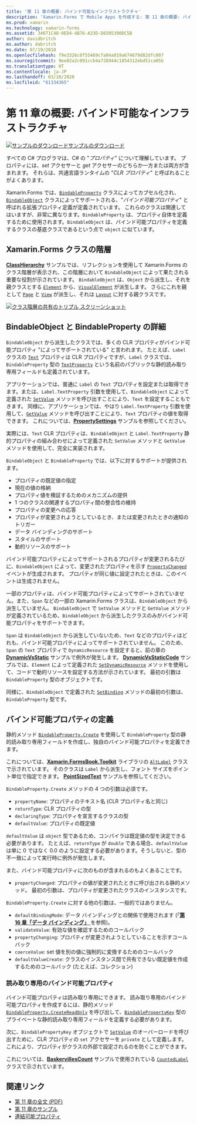 ```yaml
---
title: '第 11 章の概要: バインド可能なインフラストラクチャ'
description: 'Xamarin.Forms で Mobile Apps を作成する: 第 11 章の概要: バインド可能なインフラストラクチャ'
ms.prod: xamarin
ms.technology: xamarin-forms
ms.assetid: 34671C48-0ED4-4B76-A33D-D6505390DC5B
author: davidbritch
ms.author: dabritch
ms.date: 07/19/2018
ms.openlocfilehash: f9e3326c0f55469cfa84a019a674679d82dfc007
ms.sourcegitcommit: 9ee02a2c091ccb4a728944c1854312ebd51ca05b
ms.translationtype: HT
ms.contentlocale: ja-JP
ms.lasthandoff: 03/10/2020
ms.locfileid: "61334365"
---
```

# <a name="summary-of-chapter-11-the-bindable-infrastructure"></a>第 11 章の概要: バインド可能なインフラストラクチャ

[![サンプルのダウンロード](~/media/shared/download.png)サンプルのダウンロード](https://github.com/xamarin/xamarin-forms-book-samples/tree/master/Chapter11)

すべての C# プログラマは、C# の "*プロパティ*" について理解しています。 プロパティには、*set* アクセサーと *get* アクセサーのどちらか一方または両方が含まれます。 それらは、共通言語ランタイムの "*CLR プロパティ*" と呼ばれることがよくあります。

Xamarin.Forms では、[`BindableProperty`](xref:Xamarin.Forms.BindableProperty) クラスによってカプセル化され、[`BindableObject`](xref:Xamarin.Forms.BindableObject) クラスによってサポートされる、"*バインド可能プロパティ*" と呼ばれる拡張プロパティ定義が定義されています。 これらのクラスは関連してはいますが、非常に異なります。`BindableProperty` は、プロパティ自体を定義するために使用されます。`BindableObject` は、バインド可能プロパティを定義するクラスの基底クラスであるという点で `object` に似ています。

## <a name="the-xamarinforms-class-hierarchy"></a>Xamarin.Forms クラスの階層

[**ClassHierarchy**](https://github.com/xamarin/xamarin-forms-book-samples/tree/master/Chapter11/ClassHierarchy) サンプルでは、リフレクションを使用して Xamarin.Forms のクラス階層が表示され、この階層において `BindableObject` によって果たされる重要な役割が示されています。 `BindableObject` は、`Object` から派生し、それを親クラスとする [`Element`](xref:Xamarin.Forms.Element) から、[`VisualElement`](xref:Xamarin.Forms.VisualElement) が派生します。 さらにこれを親として [`Page`](xref:Xamarin.Forms.Page) と [`View`](xref:Xamarin.Forms.View) が派生し、それは [`Layout`](xref:Xamarin.Forms.Layout) に対する親クラスです。

[![クラス階層の共有のトリプル スクリーンショット](images/ch11fg01-small.png "クラス階層の共有")](images/ch11fg01-large.png#lightbox "クラス階層の共有")

## <a name="a-peek-into-bindableobject-and-bindableproperty"></a>BindableObject と BindableProperty の詳細

`BindableObject` から派生したクラスでは、多くの CLR プロパティがバインド可能プロパティ "によってサポートされている" と言われます。 たとえば、`Label` クラスの [`Text`](xref:Xamarin.Forms.Label.Text) プロパティは CLR プロパティですが、`Label` クラスでは、`BindableProperty` 型の [`TextProperty`](xref:Xamarin.Forms.Label.TextProperty) という名前のパブリックな静的読み取り専用フィールドも定義されています。

アプリケーションでは、普通に `Label` の `Text` プロパティを設定または取得できます。または、`Label.TextProperty` 引数を使用して、`BindableObject` によって定義された [`SetValue`](xref:Xamarin.Forms.BindableObject.SetValue(Xamarin.Forms.BindableProperty,System.Object)) メソッドを呼び出すことにより、`Text` を設定することもできます。 同様に、アプリケーションでは、やはり `Label.TextProperty` 引数を使用して、[`GetValue`](xref:Xamarin.Forms.BindableObject.GetValue(Xamarin.Forms.BindableProperty)) メソッドを呼び出すことにより、`Text` プロパティの値を取得できます。 これについては、[**PropertySettings**](https://github.com/xamarin/xamarin-forms-book-samples/tree/master/Chapter11/PropertySettings) サンプルを参照してください。

実際には、`Text` CLR プロパティは、`BindableObject` と `Label.TextProperty` 静的プロパティの組み合わせによって定義された `SetValue` メソッドと `GetValue` メソッドを使用して、完全に実装されます。

`BindableObject` と `BindableProperty` では、以下に対するサポートが提供されます。

- プロパティの既定値の指定
- 現在の値の格納
- プロパティ値を検証するためのメカニズムの提供
- 1 つのクラスの関連するプロパティ間の整合性の維持
- プロパティの変更への応答
- プロパティが変更されようとしているとき、または変更されたときの通知のトリガー
- データ バインディングのサポート
- スタイルのサポート
- 動的リソースのサポート

バインド可能プロパティによってサポートされるプロパティが変更されるたびに、`BindableObject` によって、変更されたプロパティを示す [`PropertyChanged`](xref:Xamarin.Forms.BindableObject.PropertyChanged) イベントが生成されます。 プロパティが同じ値に設定されたときは、このイベントは生成されません。

一部のプロパティは、バインド可能プロパティによってサポートされていません。また、`Span` などの一部の Xamarin.Forms クラスは、`BindableObject` から派生していません。 `BindableObject` で `SetValue` メソッドと `GetValue` メソッドが定義されているため、`BindableObject` から派生したクラスのみがバインド可能プロパティをサポートできます。

`Span` は `BindableObject` から派生していないため、`Text` などのプロパティはどれも、バインド可能プロパティによってサポートされていません。 このため、`Span` の `Text` プロパティで `DynamicResource` を設定すると、前の章の [**DynamicVsStatic**](https://github.com/xamarin/xamarin-forms-book-samples/tree/master/Chapter10/DynamicVsStatic) サンプルで例外が発生します。 [**DynamicVsStaticCode**](https://github.com/xamarin/xamarin-forms-book-samples/tree/master/Chapter11/DynamicVsStaticCode) サンプルでは、`Element` によって定義された [`SetDynamicResource`](xref:Xamarin.Forms.Element.SetDynamicResource(Xamarin.Forms.BindableProperty,System.String)) メソッドを使用して、コードで動的リソースを設定する方法が示されています。 最初の引数は `BindableProperty` 型のオブジェクトです。

同様に、`BindableObject` で定義された [`SetBinding`](xref:Xamarin.Forms.BindableObject.SetBinding(Xamarin.Forms.BindableProperty,Xamarin.Forms.BindingBase)) メソッドの最初の引数は、`BindableProperty` 型です。

## <a name="defining-bindable-properties"></a>バインド可能プロパティの定義

静的メソッド [`BindableProperty.Create`](xref:Xamarin.Forms.BindableProperty.Create(System.String,System.Type,System.Type,System.Object,Xamarin.Forms.BindingMode,Xamarin.Forms.BindableProperty.ValidateValueDelegate,Xamarin.Forms.BindableProperty.BindingPropertyChangedDelegate,Xamarin.Forms.BindableProperty.BindingPropertyChangingDelegate,Xamarin.Forms.BindableProperty.CoerceValueDelegate,Xamarin.Forms.BindableProperty.CreateDefaultValueDelegate)) を使用して `BindableProperty` 型の静的読み取り専用フィールドを作成し、独自のバインド可能プロパティを定義できます。

これについては、[**Xamarin.FormsBook.Toolkit**](https://github.com/xamarin/xamarin-forms-book-samples/tree/master/Libraries/Xamarin.FormsBook.Toolkit) ライブラリの [`AltLabel`](https://github.com/xamarin/xamarin-forms-book-samples/blob/master/Libraries/Xamarin.FormsBook.Toolkit/Xamarin.FormsBook.Toolkit/AltLabel.cs) クラスで示されています。 そのクラスは `Label` から派生し、フォント サイズをポイント単位で指定できます。 [**PointSizedText**](https://github.com/xamarin/xamarin-forms-book-samples/tree/master/Chapter11/PointSizedText) サンプルを参照してください。

`BindableProperty.Create` メソッドの 4 つの引数は必須です。

- `propertyName`: プロパティのテキスト名 (CLR プロパティ名と同じ)
- `returnType`: CLR プロパティの型
- `declaringType`: プロパティを宣言するクラスの型
- `defaultValue`: プロパティの既定値

`defaultValue` は `object` 型であるため、コンパイラは既定値の型を決定できる必要があります。 たとえば、`returnType` が `double` である場合、`defaultValue` は単に 0 ではなく 0.0 のように設定する必要があります。そうしないと、型の不一致によって実行時に例外が発生します。

また、バインド可能プロパティに次のものが含まれるのもよくあることです。

- `propertyChanged`: プロパティの値が変更されたときに呼び出される静的メソッド。 最初の引数は、プロパティが変更されたクラスのインスタンスです。

`BindableProperty.Create` に対する他の引数は、一般的ではありません。

- `defaultBindingMode`: データ バインディングとの関係で使用されます (「[**第 16 章「データ バインディング」** ](chapter16.md)を参照)。
- `validateValue`: 有効な値を確認するためのコールバック
- `propertyChanging`: プロパティが変更されようとしていることを示すコールバック
- `coerceValue`: set 値を別の値に強制的に変換するためのコールバック
- `defaultValueCreate`: クラスのインスタンス間で共有できない既定値を作成するためのコールバック (たとえば、コレクション)

### <a name="the-read-only-bindable-property"></a>読み取り専用のバインド可能プロパティ

バインド可能プロパティは読み取り専用にできます。 読み取り専用のバインド可能プロパティを作成するには、静的メソッド [`BindableProperty.CreateReadOnly`](xref:Xamarin.Forms.BindableProperty.CreateReadOnly(System.String,System.Type,System.Type,System.Object,Xamarin.Forms.BindingMode,Xamarin.Forms.BindableProperty.ValidateValueDelegate,Xamarin.Forms.BindableProperty.BindingPropertyChangedDelegate,Xamarin.Forms.BindableProperty.BindingPropertyChangingDelegate,Xamarin.Forms.BindableProperty.CoerceValueDelegate,Xamarin.Forms.BindableProperty.CreateDefaultValueDelegate)) を呼び出して、[`BindablePropertyKey`](xref:Xamarin.Forms.BindablePropertyKey) 型のプライベートな静的読み取り専用フィールドを定義する必要があります。

次に、`BindablePropertyKey` オブジェクトで [`SetValue`](xref:Xamarin.Forms.BindableObject.SetValue(Xamarin.Forms.BindablePropertyKey,System.Object)) のオーバーロードを呼び出すために、CLR プロパティの `set` アクセサーを `private` として定義します。 これにより、プロパティがクラスの外部で設定されるのを防ぐことができます。

これについては、[**BaskervillesCount**](https://github.com/xamarin/xamarin-forms-book-samples/tree/master/Chapter11/BaskervillesCount) サンプルで使用されている [`CountedLabel`](https://github.com/xamarin/xamarin-forms-book-samples/blob/master/Libraries/Xamarin.FormsBook.Toolkit/Xamarin.FormsBook.Toolkit/CountedLabel.cs) クラスで示されています。

## <a name="related-links"></a>関連リンク

- [第 11 章の全文 (PDF)](https://download.xamarin.com/developer/xamarin-forms-book/XamarinFormsBook-Ch11-Apr2016.pdf)
- [第 11 章のサンプル](https://github.com/xamarin/xamarin-forms-book-samples/tree/master/Chapter11)
- [連結可能プロパティ](~/xamarin-forms/xaml/bindable-properties.md)
